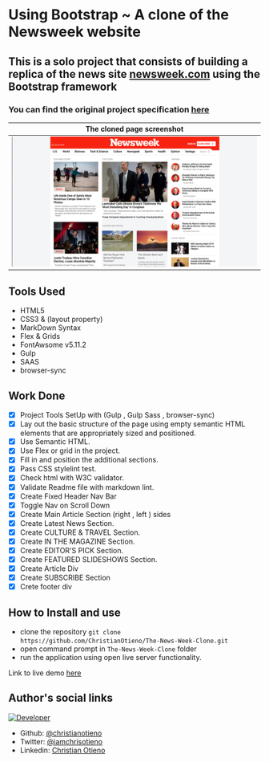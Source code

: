 # Using Bootstrap ~ A clone of the Newsweek website

## This is a solo project that consists of building a replica of the news site [newsweek.com](https://www.newsweek.com/) using the Bootstrap framework

### You can find the original project specification [here](https://www.theodinproject.com/courses/html5-and-css3/lessons/using-bootstrap)

|The cloned page screenshot|
|:---:|
|![Screeenshot](./src/assets/README/screenshot.png "Cloned Newsweek page screenshot")|

## Tools Used

- HTML5
- CSS3 & (layout property)
- MarkDown Syntax
- Flex & Grids
- FontAwsome v5.11.2
- Gulp
- SAAS
- browser-sync

## Work Done

- [x] Project Tools SetUp with (Gulp , Gulp Sass , browser-sync)
- [x] Lay out the basic structure of the page using empty semantic HTML elements that are appropriately sized and positioned.
- [x] Use Semantic HTML.
- [x] Use Flex or grid in the project.
- [x] Fill in and position the additional sections.
- [x] Pass CSS stylelint test.
- [x] Check html with W3C validator.
- [x] Validate Readme file with markdown lint.
- [x] Create Fixed Header Nav Bar
- [x] Toggle Nav on Scroll Down
- [x] Create Main Article Section (right , left ) sides
- [x] Create Latest News Section.
- [x] Create CULTURE & TRAVEL Section.
- [x] Create IN THE MAGAZINE Section.
- [x] Create EDITOR'S PICK Section.
- [x] Create FEATURED SLIDESHOWS Section.
- [x] Create Article Div
- [x] Create SUBSCRIBE Section
- [x] Crete footer div

## How to Install and use

- clone the repository `git clone https://github.com/ChristianOtieno/The-News-Week-Clone.git`
- open command prompt in `The-News-Week-Clone` folder
- run the application using open live server functionality.

Link to live demo [here](https://christianotieno.github.io/The-News-Week-Clone/.)

## Author's social links

[![Developer](https://img.shields.io/badge/Developer-Christian%20Otieno-brightgreen)](https://www.github.com/christianotieno/)

- Github: [@christianotieno](https://github.com/christianotieno)
- Twitter: [@iamchrisotieno](https://twitter.com/iamchrisotieno)
- Linkedin: [Christian Otieno](https://www.linkedin.com/in/christianotieno/)